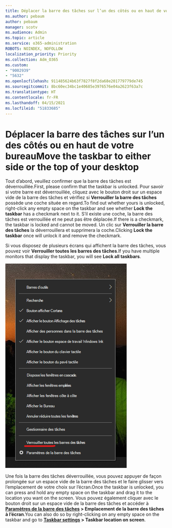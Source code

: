 ```yaml
---
title: Déplacer la barre des tâches sur l’un des côtés ou en haut de votre bureau
ms.author: pebaum
author: pebaum
manager: scotv
ms.audience: Admin
ms.topic: article
ms.service: o365-administration
ROBOTS: NOINDEX, NOFOLLOW
localization_priority: Priority
ms.collection: Adm_O365
ms.custom:
- "9002939"
- "5632"
ms.openlocfilehash: 911485624b63f7827f8f2da68e201779779de745
ms.sourcegitcommit: 8bc60ec34bc1e40685e3976576e04a2623f63a7c
ms.translationtype: HT
ms.contentlocale: fr-FR
ms.lasthandoff: 04/15/2021
ms.locfileid: "51833685"
---
```

# <a name="move-the-taskbar-to-either-side-or-the-top-of-your-desktop"></a><span data-ttu-id="9c2f4-102">Déplacer la barre des tâches sur l’un des côtés ou en haut de votre bureau</span><span class="sxs-lookup"><span data-stu-id="9c2f4-102">Move the taskbar to either side or the top of your desktop</span></span>

<span data-ttu-id="9c2f4-103">Tout d’abord, veuillez confirmer que la barre des tâches est déverrouillée.</span><span class="sxs-lookup"><span data-stu-id="9c2f4-103">First, please confirm that the taskbar is unlocked.</span></span> <span data-ttu-id="9c2f4-104">Pour savoir si votre barre est déverrouillée, cliquez avec le bouton droit sur un espace vide de la barre des tâches et vérifiez si **Verrouiller la barre des tâches** possède une coche située en regard.</span><span class="sxs-lookup"><span data-stu-id="9c2f4-104">To find out whether yours is unlocked, right-click any empty space on the taskbar and see whether **Lock the taskbar** has a checkmark next to it.</span></span> <span data-ttu-id="9c2f4-105">S’il existe une coche, la barre des tâches est verrouillée et ne peut pas être déplacée.</span><span class="sxs-lookup"><span data-stu-id="9c2f4-105">If there is a checkmark, the taskbar is locked and cannot be moved.</span></span> <span data-ttu-id="9c2f4-106">Un clic sur **Verrouiller la barre des tâches** la déverrouillera et supprimera la coche.</span><span class="sxs-lookup"><span data-stu-id="9c2f4-106">Clicking **Lock the taskbar** once will unlock it and remove the checkmark.</span></span>

<span data-ttu-id="9c2f4-107">Si vous disposez de plusieurs écrans qui affichent la barre des tâches, vous pouvez voir **Verrouiller toutes les barres des tâches**.</span><span class="sxs-lookup"><span data-stu-id="9c2f4-107">If you have multiple monitors that display the taskbar, you will see **Lock all taskbars**.</span></span>

![Verrouiller toutes les barres des tâches](media/lock-all-taskbars.png)

<span data-ttu-id="9c2f4-109">Une fois la barre des tâches déverrouillée, vous pouvez appuyer de façon prolongée sur un espace vide de la barre des tâches et le faire glisser vers l’emplacement de votre choix sur l’écran.</span><span class="sxs-lookup"><span data-stu-id="9c2f4-109">Once the taskbar is unlocked, you can press and hold any empty space on the taskbar and drag it to the location you want on the screen.</span></span> <span data-ttu-id="9c2f4-110">Vous pouvez également cliquer avec le bouton droit sur un espace vide de la barre des tâches et accéder à **[Paramètres de la barre des tâches](ms-settings:taskbar?activationSource=GetHelp) > Emplacement de la barre des tâches à l’écran**.</span><span class="sxs-lookup"><span data-stu-id="9c2f4-110">You can also do so by right-clicking on any empty space on the taskbar and go to **[Taskbar settings](ms-settings:taskbar?activationSource=GetHelp) > Taskbar location on screen**.</span></span>
